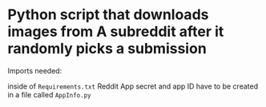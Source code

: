 # Python script that downloads images from A subreddit after it randomly picks a submission

Imports needed:

 inside of `Requirements.txt`
 Reddit App secret and app ID have to be created in a file called `AppInfo.py`



